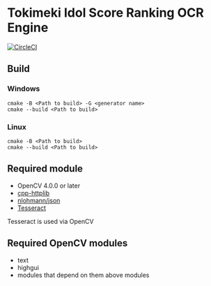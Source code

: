 # Tokimeki Idol Score Ranking OCR Engine

[![CircleCI](https://dl.circleci.com/status-badge/img/gh/Kamioda/TokidolRankingOCREngine/tree/main.svg?style=svg)](https://dl.circleci.com/status-badge/redirect/gh/Kamioda/TokidolRankingOCREngine/tree/main)

## Build

### Windows

```shell
cmake -B <Path to build> -G <generator name>
cmake --build <Path to build>
```

### Linux

```shell
cmake -B <Path to build>
cmake --build <Path to build>
```

## Required module

- OpenCV 4.0.0 or later
- [cpp-httplib](https://github.com/yhirose/cpp-httplib)
- [nlohmann/json](https://github.com/nlohmann/json)
- [Tesseract](https://github.com/tesseract-ocr/tesseract)

Tesseract is used via OpenCV

## Required OpenCV modules

- text
- highgui
- modules that depend on them above modules

